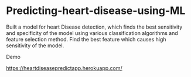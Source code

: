 # Predicting-heart-disease-using-ML
Built a model for heart Disease detection, which finds the best sensitivity and specificity of the model using various classification algorithms and feature selection method. Find the best feature which causes high sensitivity of the model.


Demo 

https://heartdiseasepredictapp.herokuapp.com/
